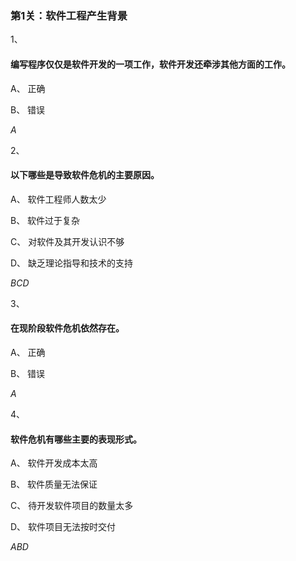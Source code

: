 ### 第1关：软件工程产生背景

1、

#### 编写程序仅仅是软件开发的一项工作，软件开发还牵涉其他方面的工作。


A、
正确

B、
错误

*A*

2、

#### 以下哪些是导致软件危机的主要原因。


A、
软件工程师人数太少


B、
软件过于复杂


C、
对软件及其开发认识不够

D、
缺乏理论指导和技术的支持

*BCD*

3、

#### 在现阶段软件危机依然存在。


A、
正确

B、
错误

*A*

4、

#### 软件危机有哪些主要的表现形式。


A、
软件开发成本太高


B、
软件质量无法保证


C、
待开发软件项目的数量太多

D、
软件项目无法按时交付

*ABD*